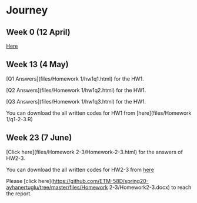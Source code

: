 # Journey

## Week 0 (12 April)

[Here](https://github.com/ETM-58D/spring20-ayhanertuglu/tree/master/files/Homework%200/homeworkkk_0.html)

## Week 13 (4 May)

[Q1 Answers](files/Homework 1/hw1q1.html) for the HW1.

[Q2 Answers](files/Homework 1/hw1q2.html) for the HW1.

[Q3 Answers](files/Homework 1/hw1q3.html) for the HW1.

You can download the all written codes for HW1 from [here](files/Homework 1/q1-2-3.R)

## Week 23 (7 June)

[Click here](files/Homework 2-3/Homework-2-3.html) for the answers of HW2-3.

You can download the all written codes for HW2-3 from [here](files/Homework%202-3/Homework2-3.R)

Please [click here](https://github.com/ETM-58D/spring20-ayhanertuglu/tree/master/files/Homework 2-3/Homework2-3.docx) to reach the report.